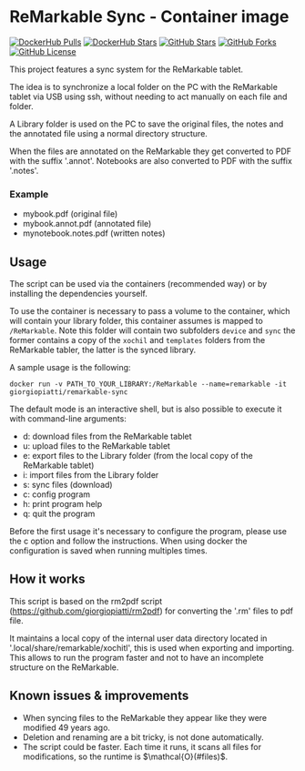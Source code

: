 # ReMarkable Sync - Container image

[![DockerHub Pulls](https://img.shields.io/docker/pulls/giorgiopiatti/remarkable-sync.svg)](https://hub.docker.com/r/giorgiopiatti/remarkable-sync) [![DockerHub Stars](https://img.shields.io/docker/stars/giorgiopiatti/remarkable-sync.svg)](https://hub.docker.com/r/giorgiopiatti/remarkable-sync) [![GitHub Stars](https://img.shields.io/github/stars/giorgiopiatti/container-remarkable-sync.svg?label=github%20stars)](https://github.com/giorgiopiatti/container-remarkable-sync/) [![GitHub Forks](https://img.shields.io/github/forks/giorgiopiatti/container-remarkable-sync.svg?label=github%20forks)](https://github.com/giorgiopiatti/container-remarkable-sync/) [![GitHub License](https://img.shields.io/github/license/giorgiopiatti/container-remarkable-sync.svg)](https://github.com/giorgiopiatti/container-remarkable-sync)

This project features a sync system for the ReMarkable tablet.

The idea is to synchronize a local folder on the PC with the ReMarkable tablet via USB using ssh, without needing to act manually on each file and folder.

A Library folder is used on the PC to save the original files, the notes and the annotated file using a normal directory structure.

When the files are annotated on the ReMarkable they get converted to PDF with the suffix '.annot'. Notebooks are also converted to PDF with the suffix '.notes'.

### Example

- mybook.pdf (original file)
- mybook.annot.pdf (annotated file)
- mynotebook.notes.pdf (written notes)

## Usage

The script can be used via the containers (recommended way) or by installing the dependencies yourself.

To use the container is necessary to pass a volume to the container, which will contain your library folder, this container assumes is mapped to `/ReMarkable`. Note this folder will contain two subfolders `device` and `sync` the former contains a copy of the `xochil` and `templates` folders from the ReMarkable tabler, the latter is the synced library.

A sample usage is the following:

```
docker run -v PATH_TO_YOUR_LIBRARY:/ReMarkable --name=remarkable -it giorgiopiatti/remarkable-sync
```

The default mode is an interactive shell, but is also possible to execute it with command-line arguments:

- d: download files from the ReMarkable tablet
- u: upload files to the ReMarkable tablet
- e: export files to the Library folder (from the local copy of the ReMarkable tablet)
- i: import files from the Library folder
- s: sync files (download)
- c: config program
- h: print program help
- q: quit the program

Before the first usage it's necessary to configure the program, please use the c option and follow the instructions. When using docker the configuration is saved when running multiples times.

## How it works

This script is based on the rm2pdf script (https://github.com/giorgiopiatti/rm2pdf) for converting the '.rm' files to pdf file.

It maintains a local copy of the internal user data directory located in '.local/share/remarkable/xochitl', this is used when exporting and importing. This allows to run the program faster and not to have an incomplete structure on the ReMarkable.

## Known issues & improvements

- When syncing files to the ReMarkable they appear like they were modified 49 years ago.
- Deletion and renaming are a bit tricky, is not done automatically.
- The script could be faster. Each time it runs, it scans all files for modifications, so the runtime is $\mathcal{O}(#files)$.
